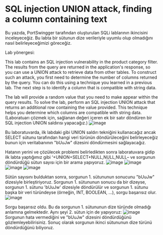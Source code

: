 # SQL injection UNION attack, finding a column containing text

Bu yazıda, PortSwingger tarafından oluşturulan SQLi lablarının ikincisini inceleyeceğiz. Bu labta bir sütunun dize verileriyle uyumlu olup olmadığını nasıl belirleyeceğimizi göreceğiz.

Lab yönergesi:


This lab contains an SQL injection vulnerability in the product category filter. The results from the query are returned in the application's response, so you can use a UNION attack to retrieve data from other tables. To construct such an attack, you first need to determine the number of columns returned by the query. You can do this using a technique you learned in a previous lab. The next step is to identify a column that is compatible with string data.

The lab will provide a random value that you need to make appear within the query results. To solve the lab, perform an SQL injection UNION attack that returns an additional row containing the value provided. This technique helps you determine which columns are compatible with string data. 
(Laboratuarı çözmek için, sağlanan değeri içeren ek bir satır döndüren bir SQL injection UNION saldırısı yapacağız.)
![image](https://user-images.githubusercontent.com/70814577/112759128-4b214680-8ffa-11eb-8127-f8cf763ef189.png)

Bu laboratuvarda, ilk labdaki gibi UNION saldırı tekniğini kullanacağız ancak SELECT sütunu tarafından hangi veri türünün döndürüleceğini belirleyeceğiz bunun için veritabanının "bUuJw" dizesini döndürmesini sağlayacağız.

Hatanın yerini ve çözülecek problemi belirledikten sonra laboratuvara gidip ilk labta yaptığımız gibi  ‘+UNION+SELECT+NULL,NULL,NULL– ve sorgunun döndürdüğü sütun sayısı için bir arama yapıyoruz.
![image](https://user-images.githubusercontent.com/70814577/112753942-7e57db80-8fe2-11eb-9035-e9564115a75d.png)
![image](https://user-images.githubusercontent.com/70814577/112753975-aa735c80-8fe2-11eb-9127-7c8004af912a.png)
![image](https://user-images.githubusercontent.com/70814577/112753992-c70f9480-8fe2-11eb-89a1-59be26d58943.png)
![image](https://user-images.githubusercontent.com/70814577/112754004-d42c8380-8fe2-11eb-82b9-340d2b95db0c.png)

Sütün sayısını bulduktan sonra, sorgunun 1. sütununun sonucunu "bUuJw" dizesiyle birleştiriyoruz. Sorgunun 1. sütununun sonucu da bir dizeyse, sorgunun 1. sütunu 'bUuJw' dizesiyle döndürülür ve sorgunun 1. sütunu başka bir veri türündeyse (örneğin, INT, BOOLEAN, ...), sorgu başarısız olur. 
![image](https://user-images.githubusercontent.com/70814577/112754042-06d67c00-8fe3-11eb-9875-e761cc821003.png)

Sorgu başarısız oldu. Bu da sorgunun 1. sütununun dize türünde olmadığı anlamına gelmektedir. Aynı şeyi 2. sütun için de yapıyoruz:
![image](https://user-images.githubusercontent.com/70814577/112754074-279ed180-8fe3-11eb-8133-61b190d8323d.png)
Sorgunun hata vermediğini ve "bUuJw" dizesini döndürdüğünü gözlemleyebilirisiniz. Sonuç olarak sorgunun ikinci sütununun dize türünü döndürdüğünü biliyoruz.
